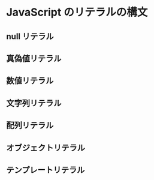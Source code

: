 # JavaScript のリテラルの構文

## null リテラル
## 真偽値リテラル
## 数値リテラル
## 文字列リテラル
## 配列リテラル
## オブジェクトリテラル
## テンプレートリテラル
